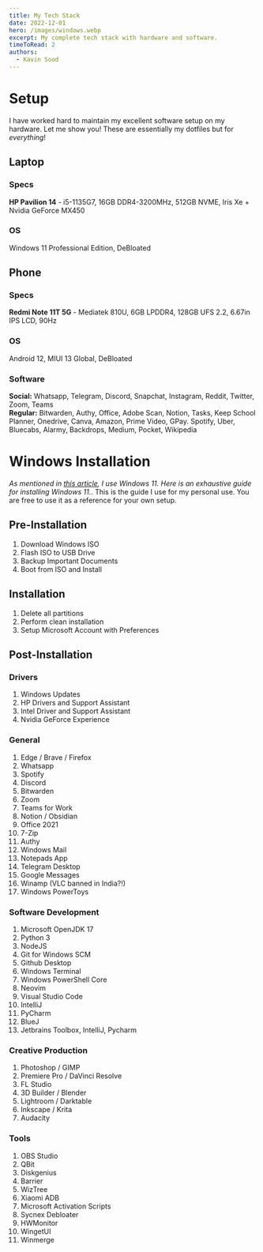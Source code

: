 ```yaml
---
title: My Tech Stack 
date: 2022-12-01
hero: /images/windows.webp
excerpt: My complete tech stack with hardware and software.
timeToRead: 2
authors:
  - Kavin Sood
---
```


# Setup
I have worked hard to maintain my excellent software setup on my hardware. Let me show you! These are essentially my dotfiles but for *everything*!
## Laptop
### Specs
**HP Pavilion 14** - i5-1135G7, 16GB DDR4-3200MHz, 512GB NVME, Iris Xe + Nvidia GeForce MX450  

### OS
Windows 11 Professional Edition, DeBloated

## Phone
### Specs
**Redmi Note 11T 5G** - Mediatek 810U, 6GB LPDDR4, 128GB UFS 2.2, 6.67in IPS LCD, 90Hz  

### OS
Android 12, MIUI 13 Global, DeBloated 

### Software
**Social:** Whatsapp, Telegram, Discord, Snapchat, Instagram, Reddit, Twitter, Zoom, Teams  
**Regular:** Bitwarden, Authy, Office, Adobe Scan, Notion, Tasks, Keep School Planner, Onedrive, Canva, Amazon, Prime Video, GPay. Spotify, Uber, Bluecabs,   Alarmy, Backdrops, Medium, Pocket, Wikipedia  

# Windows Installation

_As mentioned in [this article](https://www.kavinsood.com/post/2022-07-13-my-setup/), I use Windows 11. Here is an exhaustive guide for installing Windows 11._. This is the guide I use for my personal use. You are free to use it as a reference for your own setup.

## Pre-Installation

1. Download Windows ISO
2. Flash ISO to USB Drive
3. Backup Important Documents
4. Boot from ISO and Install

## Installation

1. Delete all partitions
2. Perform clean installation
3. Setup Microsoft Account with Preferences

## Post-Installation

### Drivers

1. Windows Updates
2. HP Drivers and Support Assistant
3. Intel Driver and Support Assistant
4. Nvidia GeForce Experience

### General

1. Edge / Brave / Firefox
2. Whatsapp
3. Spotify
4. Discord
5. Bitwarden
6. Zoom
7. Teams for Work
8. Notion / Obsidian
9. Office 2021
10. 7-Zip
11. Authy
12. Windows Mail
13. Notepads App
14. Telegram Desktop
15. Google Messages
16. Winamp (VLC banned in India?!)
17. Windows PowerToys

### Software Development

1. Microsoft OpenJDK 17
2. Python 3
3. NodeJS
4. Git for Windows SCM
5. Github Desktop
6. Windows Terminal
7. Windows PowerShell Core
8. Neovim
9. Visual Studio Code
10. IntelliJ
11. PyCharm
12. BlueJ
13. Jetbrains Toolbox, IntelliJ, Pycharm

### Creative Production

1. Photoshop / GIMP
2. Premiere Pro / DaVinci Resolve
3. FL Studio
4. 3D Builder / Blender
5. Lightroom / Darktable
6. Inkscape / Krita
7. Audacity

### Tools

1. OBS Studio
2. QBit
3. Diskgenius
4. Barrier
5. WizTree
6. Xiaomi ADB
7. Microsoft Activation Scripts
8. Sycnex Debloater
9. HWMonitor
10. WingetUI
11. Winmerge
